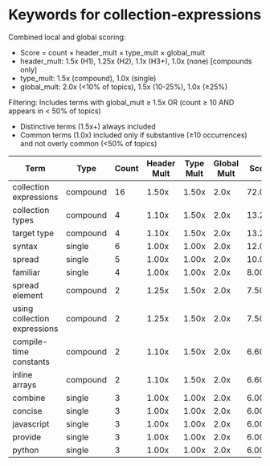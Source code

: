 # Keywords for collection-expressions

Combined local and global scoring:
- Score = count × header_mult × type_mult × global_mult
- header_mult: 1.5x (H1), 1.25x (H2), 1.1x (H3+), 1.0x (none) [compounds only]
- type_mult: 1.5x (compound), 1.0x (single)
- global_mult: 2.0x (<10% of topics), 1.5x (10-25%), 1.0x (≥25%)

Filtering: Includes terms with global_mult ≥ 1.5x OR (count ≥ 10 AND appears in < 50% of topics)
- Distinctive terms (1.5x+) always included
- Common terms (1.0x) included only if substantive (≥10 occurrences) and not overly common (<50% of topics)

| Term | Type | Count | Header Mult | Type Mult | Global Mult | Score |
|------|------|-------|-------------|-----------|-------------|-------|
| collection expressions | compound | 16 | 1.50x | 1.50x | 2.0x | 72.000 |
| collection types | compound | 4 | 1.10x | 1.50x | 2.0x | 13.200 |
| target type | compound | 4 | 1.10x | 1.50x | 2.0x | 13.200 |
| syntax | single | 6 | 1.00x | 1.00x | 2.0x | 12.000 |
| spread | single | 5 | 1.00x | 1.00x | 2.0x | 10.000 |
| familiar | single | 4 | 1.00x | 1.00x | 2.0x | 8.000 |
| spread element | compound | 2 | 1.25x | 1.50x | 2.0x | 7.500 |
| using collection expressions | compound | 2 | 1.25x | 1.50x | 2.0x | 7.500 |
| compile-time constants | compound | 2 | 1.10x | 1.50x | 2.0x | 6.600 |
| inline arrays | compound | 2 | 1.10x | 1.50x | 2.0x | 6.600 |
| combine | single | 3 | 1.00x | 1.00x | 2.0x | 6.000 |
| concise | single | 3 | 1.00x | 1.00x | 2.0x | 6.000 |
| javascript | single | 3 | 1.00x | 1.00x | 2.0x | 6.000 |
| provide | single | 3 | 1.00x | 1.00x | 2.0x | 6.000 |
| python | single | 3 | 1.00x | 1.00x | 2.0x | 6.000 |
